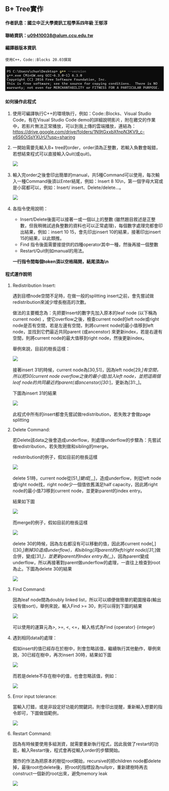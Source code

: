## **B+ Tree實作**


#### 作者訊息：國立中正大學資訊工程學系四年級 王郁淳

#### 聯絡資訊：u09410038@alum.ccu.edu.tw

#### 編譯器版本資訊
    使用C++，Code::Blocks 20.03撰寫
![](picture/1.png)

#### 如何操作此程式
1. 使用可編譯執行C++的環境執行，例如：Code::Blocks、Visual Studio Code，有在Visual Studio Code demo的詳細說明影片，附在繳交的作業中，若影片無法正常播放，可以到我上傳的雲端播放，連結為：https://drive.google.com/drive/folders/1N9tGxxbXfnpN3KV9_c-x6S6OiSsYXUrU?usp=sharing

2. 一開始需要先輸入B+ tree的order，order須為正整數，若輸入負數會報錯，若想結束程式可以直接輸入Quit(或quit)。
 
    ![](https://hackmd.io/_uploads/ry7Fqxslp.png)

3. 輸入完order之後會印出簡單的manual，共5種Command可以使用，每次輸入一種Command後須以Enter結尾，例如：Insert 8 10\n，第一個字母大寫或是小寫都可以，例如：Insert/ insert、Delete/delete…。

    ![](https://hackmd.io/_uploads/SJ695ljlp.png)

4. 各指令使用說明：
    * Insert/Delete後面可以接著一或一個以上的整數 (雖然題目敘述是正整數，但我稍微試過負整數的資料也可以正常處理)，每個數字處理完都會印出結果，例如：insert 10 15，會先印出insert 10的結果，接著印出insert 15的結果，以此類推。
    * Find 指令後面需要接提供的四種operator其中一種，然後再接一個整數
    * Restart/Quit則如manual的用法。

    **一行指令間每個token須以空格隔開，結尾須為\n**
 
 
 #### 程式運作說明
1.  Redistribution Insert: 
    
    遇到目標node空間不足時，在做一般的splitting insert之前，會先嘗試做redistribution來減少增長樹高的次數。
    
    做法的主要概念為：先把要Insert的數字先加入原本的leaf node (以下稱為current node) ，使它overflow之後，檢查current node的left node或right node是否有空間，若是左邊有空間，則將current node的最小值移到left node，並找到它們最近共同parent (或ancenstor) 來更新index，若是右邊有空間，則將current node的最大值移到right node，然後更新index。
    
    舉例來說，目前的樹長這樣：
    
    ![](https://hackmd.io/_uploads/S1g0oejea.png)

    接著insert 31的時候，current node為[30,51]，因為left node[29,_]有空間，所以把30(current node overflow之後的最小值)加入left node，並把這兩個leaf node的共同最近的parent(或ancenstor)[30:_]，更新為[31:_]。
    
    下圖為insert 31的結果
    
    ![](https://hackmd.io/_uploads/BkQM3gilp.png)

    此程式中所有的insert都會先嘗試做redistribution，若失敗才會做page splitting
    
2. Delete Command: 

    若Delete該data之後會造成underflow，則處理underflow的步驟為：先嘗試做redistribution，若失敗則做和sibling的merge。
    
    redistribution的例子，假如目前的樹長這樣
    
    ![](https://hackmd.io/_uploads/r1pShxol6.png)

    delete 51時，current node從[51,_]變成[_,_]，造成underflow，則從left node或right node找，right node少一個值依舊滿足half capacity，因此將right node的最小值73移到current node，並更新parent的index entry。

    結果如下圖
    
    ![](https://hackmd.io/_uploads/ByMw2lsla.png)

    而merge的例子，假如目前的樹長這樣
    
    ![](https://hackmd.io/_uploads/SyrpneogT.png)


    delete 30的時候，因為左右都沒有可以移動的值，因此將current node[_,_] ([30,_]刪掉30造成underflow)，和sibling(同parent的left/right node)[31,_]做合併，變成[31,_]，並更新parent的index entry為(_,_)，因為parent變成underflow，所以再接著對parent做underflow的處理，一直往上檢查到root為止。下圖為delete 30的結果
    
    ![](https://hackmd.io/_uploads/HktA2gilp.png)

3. Find Command: 
    
    因為leaf node間為doubly linked list，所以可以順便做簡單的範圍搜尋(輸出沒有做sort)，舉例來說，輸入Find >= 30，則可以得到下圖的結果
    
    ![](https://hackmd.io/_uploads/ryagTgiea.png)


    可以使用的運算元為>, >=, <, <=，輸入格式為Find {operator} {integer}
    
4. 遇到相同data的處理：
    
    
    假如insert的值已經存在於樹中，則會忽略該值，繼續執行其他動作，舉例來說，30已經在樹中，再次insert 30時，結果如下圖
    
    ![](https://hackmd.io/_uploads/ByVEagjep.png)


    而若是delete不存在樹中的值，也會忽略該值，例如：
    
    
    ![](https://hackmd.io/_uploads/HJzralola.png)


5. Error input tolerance: 
    
    當輸入打錯，或是非設定好功能的關鍵詞，則會印出提醒，重新輸入想要的指令即可，下圖做個範例，
    
    ![](https://hackmd.io/_uploads/BkMdTese6.png)


6. Restart Command: 
    
    因為有時候要使用多組測資，就需要重新執行程式，因此我做了restart的功能，輸入Restart後，程式會再從輸入order的步驟開始。
    
    實作的作法為把原本的樹從root開始，recursive的把children node都delete掉，最後root也delete後，把root的指標設為nullptr，重新建樹時再去construct一個新的root出來，避免memory leak
    
    ![](https://hackmd.io/_uploads/HyZ5pxolp.png)
